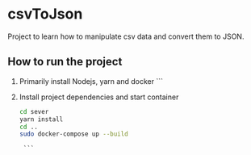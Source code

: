 # csvToJson

Project to learn how to manipulate csv data and convert them to JSON.

## How to run the project

1. Primarily install Nodejs, yarn and docker
        ```

2. Install project dependencies and start container

   

    ```bash
    cd sever
    yarn install
    cd ..
    sudo docker-compose up --build
    ```

   
        ```




